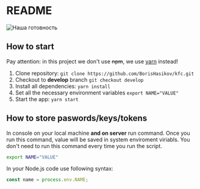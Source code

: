 # README

![Наша готовность](https://img.shields.io/badge/done-false-red.svg "Наша готовность")

## How to start

Pay attention: in this project we don't use ~~npm~~, we use [yarn](https://yarnpkg.com) instead!

1. Clone repository: `git clone https://github.com/BorisHasikov/kfc.git`
1. Checkout to **develop** branch `git checkout develop`
1. Install all dependencies: `yarn install`
1. Set all the necessary environment variables `export NAME="VALUE"`
1. Start the app: `yarn start`

## How to store paswords/keys/tokens

In console on your local machine **and on server** run command. Once you run this command, value will be saved in system enviroment viriabls. You don't need to run this command every time you run the script.

```sh
export NAME="VALUE"
```

In your Node.js code use following syntax:

```js
const name = process.env.NAME;
```
